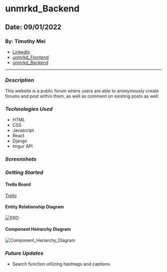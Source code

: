 # unmrkd_Backend

## Date: 09/01/2022

### By: Timothy Mei

- [LinkedIn](https://www.linkedin.com/in/timothymei/)
- [unmrkd_Frontend](https://github.com/timothymei327/FinstaHam)
- [unmrkd_Backend](https://github.com/timothymei327/FinstaHam_backend)
---

### _Description_

This website is a public forum where users are able to anonymously create forums and post within them, as well as comment on existing posts as well. 

### _Technologies Used_

- HTML
- CSS
- Javascript
- React
- Django
- Imgur API

### _Screenshots_

<!-- ![Landing_Page](https://i.imgur.com/NNxA8Lt.png)
![Chat_Form_Page](https://i.imgur.com/aRUCOkk.png)
![Chat_Page](https://i.imgur.com/jyTOo5b.png) -->

### _Getting Started_

#### Trello Board

[Trello](https://trello.com/b/y2PZS0xb/finstaham)

#### Entity Relationship Diagram

![ERD](https://i.imgur.com/54OUC60.png)

#### Component Heirarchy Diagram

![Component_Heriarchy_Diagram](https://i.imgur.com/L9UFU5s.png)

### _Future Updates_

- Search function utilizing hashtags and captions

